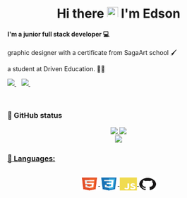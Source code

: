 
<h1 align='center'>
  Hi there <img src="https://media.giphy.com/media/hvRJCLFzcasrR4ia7z/giphy.gif" height="25px" width="25px"> I'm Edson
</h1>

#### I'm a junior full stack developer :computer:
graphic designer with a certificate from SagaArt school :paintbrush:

a student at Driven Education. :student:
<br>
<p>
  <a href="https://www.linkedin.com/in/edson-ewerton-4b5136239/">
    <img src="https://img.shields.io/badge/linkedin-%230077B5.svg?&style=for-the-badge&logo=linkedin&logoColor=white" />
  </a>&nbsp;&nbsp;
  <a href="https://www.instagram.com/edew_xyz/">
    <img src="https://img.shields.io/badge/instagram-%23E4405F.svg?&style=for-the-badge&logo=instagram&logoColor=white" />        
  </a>&nbsp;&nbsp;  
</p>

<br/>

### :robot: GitHub status

<div align="center">
  <a href="https://github.com/Edson0012">
  <img height="180em" src="https://github-readme-stats.vercel.app/api?username=Edson0012&show_icons=true&theme=vision-friendly-dark&include_all_commits=true&   count_private=true"/>
  <img height="180em" src="https://github-readme-stats.vercel.app/api/top-langs/?username=Edson0012&layout=compact&langs_count=7&theme=vision-friendly-dark&   text_color=ffffff"/>
</div>

<div align="center">
<img src="https://github-readme-stats.vercel.app/api/wakatime?username=Edew&)(https://github.com/anuraghazra/github-readme-stats&bg_color=1,000000,000000&title_color=f5bd01&text_color=ffffff&)"/> 
</div>


### :rocket: Languages:
<div align="center" style="display: inline_block"><br>
  <img align="center" alt="HTML" height="30" width="40" src="https://raw.githubusercontent.com/devicons/devicon/master/icons/html5/html5-original.svg">
  <img align="center" alt="CSS" height="30" width="40" src="https://raw.githubusercontent.com/devicons/devicon/master/icons/css3/css3-original.svg">
  <img align="center" alt="Js" height="30" width="40" src="https://raw.githubusercontent.com/devicons/devicon/master/icons/javascript/javascript-plain.svg">
  <img align="center" alt="Github" height="30" width="40" src="https://raw.githubusercontent.com/devicons/devicon/master/icons/github/github-original.svg">
  </div>
